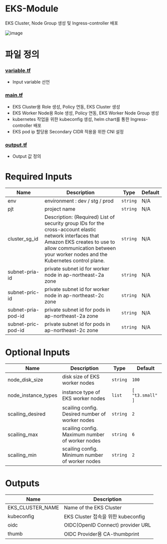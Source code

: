 # EKS-Module
EKS Cluster, Node Group 생성 및 Ingress-controller 배포

![image](https://lucid.app/publicSegments/view/a6814dd0-9916-4021-8af6-210b08d0fde3/image.png)


# 파일 정의
### [variable.tf](https://github.com/cloudarchitectureteam/terraform-aws-EKS-Module/blob/main/variable.tf) 
  - Input variable 선언

### [main.tf](https://github.com/cloudarchitectureteam/terraform-aws-EKS-Module/blob/main/main.tf)
  - EKS Cluster용 Role 생성, Policy 연동, EKS Cluster 생성
  - EKS Worker Node용 Role 생성, Policy 연동, EKS Worker Node Group 생성
  - kubernetes 작업을 위한 kubeconfig 생성, helm chart를 통한 Ingress-controller 배포
  - EKS pod ip 할당용 Secondary CIDR 적용을 위한 CNI 설정
 
### [output.tf](https://github.com/cloudarchitectureteam/terraform-aws-EKS-Module/blob/main/output.tf)
  - Output 값 정의


# Required Inputs
| Name | Description | Type | Default |
|-------|--------------|------|---------|
| env | environment : dev / stg / prod | `string` | N/A |
| pjt | project name | `string` | N/A |
| cluster_sg_id | Description: (Required) List of security group IDs for the cross-account elastic network interfaces that Amazon EKS creates to use to allow communication between your worker nodes and the Kubernetes control plane. | `string` | N/A |
| subnet-pria-id | private subnet id for worker node in ap-northeast-2a zone | `string` | N/A |
| subnet-pric-id | private subnet id for worker node in ap-northeast-2c zone | `string` | N/A |
| subnet-pria-pod-id | private subnet id for pods in ap-northeast-2a zone | `string` | N/A |
| subnet-pric-pod-id | private subnet id for pods in ap-northeast-2c zone | `string` | N/A |

# Optional Inputs
| Name | Description | Type | Default |
|-------|--------------|------|---------|
| node_disk_size | disk size of EKS worker nodes | `string` | `100` |
| node_instance_types | instance type of EKS worker nodes | `list` | `[ "t3.small" ]` |
| scailing_desired | scailing config. Desired number of worker nodes | `string` | `2` |
| scailing_max | scailing config. Maximum number of worker nodes | `string` | `6` |
| scailing_min | scailing config. Minimum number of worker nodes | `string` | `2` |

# Outputs
| Name | Description |
|-------|------------------------------|
| EKS_CLUSTER_NAME | Name of the EKS Cluster |
| kubeconfig | EKS Cluster 접속을 위한 kubeconfig |
| oidc | OIDC(OpenID Connect) provider URL |
| thumb | OIDC Provider용 CA-thumbprint |